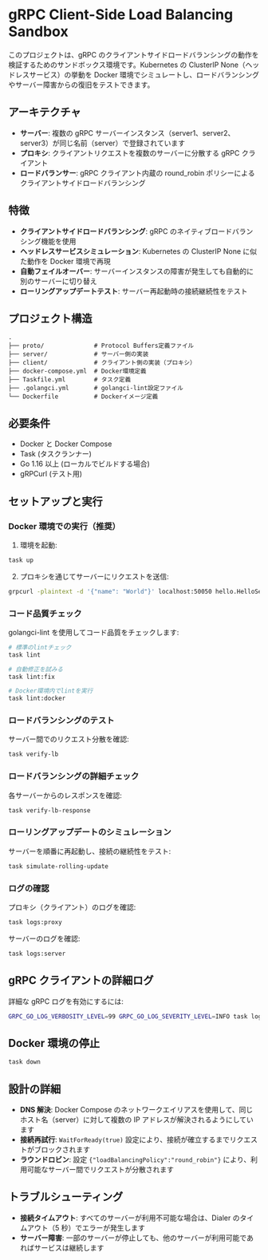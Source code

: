 # gRPC Client-Side Load Balancing Sandbox

このプロジェクトは、gRPC のクライアントサイドロードバランシングの動作を検証するためのサンドボックス環境です。Kubernetes の ClusterIP None（ヘッドレスサービス）の挙動を Docker 環境でシミュレートし、ロードバランシングやサーバー障害からの復旧をテストできます。

## アーキテクチャ

- **サーバー**: 複数の gRPC サーバーインスタンス（server1、server2、server3）が同じ名前（server）で登録されています
- **プロキシ**: クライアントリクエストを複数のサーバーに分散する gRPC クライアント
- **ロードバランサー**: gRPC クライアント内蔵の round_robin ポリシーによるクライアントサイドロードバランシング

## 特徴

- **クライアントサイドロードバランシング**: gRPC のネイティブロードバランシング機能を使用
- **ヘッドレスサービスシミュレーション**: Kubernetes の ClusterIP None に似た動作を Docker 環境で再現
- **自動フェイルオーバー**: サーバーインスタンスの障害が発生しても自動的に別のサーバーに切り替え
- **ローリングアップデートテスト**: サーバー再起動時の接続継続性をテスト

## プロジェクト構造

```
.
├── proto/              # Protocol Buffers定義ファイル
├── server/             # サーバー側の実装
├── client/             # クライアント側の実装（プロキシ）
├── docker-compose.yml  # Docker環境定義
├── Taskfile.yml        # タスク定義
├── .golangci.yml       # golangci-lint設定ファイル
└── Dockerfile          # Dockerイメージ定義
```

## 必要条件

- Docker と Docker Compose
- Task (タスクランナー)
- Go 1.16 以上 (ローカルでビルドする場合)
- gRPCurl (テスト用)

## セットアップと実行

### Docker 環境での実行（推奨）

1. 環境を起動:

```bash
task up
```

2. プロキシを通じてサーバーにリクエストを送信:

```bash
grpcurl -plaintext -d '{"name": "World"}' localhost:50050 hello.HelloService/SayHello
```

### コード品質チェック

golangci-lint を使用してコード品質をチェックします:

```bash
# 標準のlintチェック
task lint

# 自動修正を試みる
task lint:fix

# Docker環境内でlintを実行
task lint:docker
```

### ロードバランシングのテスト

サーバー間でのリクエスト分散を確認:

```bash
task verify-lb
```

### ロードバランシングの詳細チェック

各サーバーからのレスポンスを確認:

```bash
task verify-lb-response
```

### ローリングアップデートのシミュレーション

サーバーを順番に再起動し、接続の継続性をテスト:

```bash
task simulate-rolling-update
```

### ログの確認

プロキシ（クライアント）のログを確認:

```bash
task logs:proxy
```

サーバーのログを確認:

```bash
task logs:server
```

## gRPC クライアントの詳細ログ

詳細な gRPC ログを有効にするには:

```bash
GRPC_GO_LOG_VERBOSITY_LEVEL=99 GRPC_GO_LOG_SEVERITY_LEVEL=INFO task logs:proxy
```

## Docker 環境の停止

```bash
task down
```

## 設計の詳細

- **DNS 解決**: Docker Compose のネットワークエイリアスを使用して、同じホスト名（server）に対して複数の IP アドレスが解決されるようにしています
- **接続再試行**: `WaitForReady(true)` 設定により、接続が確立するまでリクエストがブロックされます
- **ラウンドロビン**: 設定 `{"loadBalancingPolicy":"round_robin"}` により、利用可能なサーバー間でリクエストが分散されます

## トラブルシューティング

- **接続タイムアウト**: すべてのサーバーが利用不可能な場合は、Dialer のタイムアウト（5 秒）でエラーが発生します
- **サーバー障害**: 一部のサーバーが停止しても、他のサーバーが利用可能であればサービスは継続します
